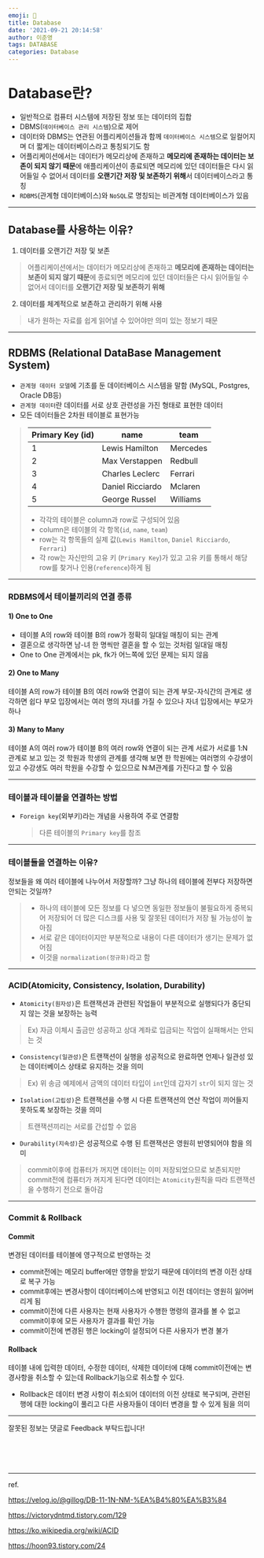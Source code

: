 ```yaml
---
emoji: 📡                                                                                                                   
title: Database
date: '2021-09-21 20:14:58'
author: 이준영
tags: DATABASE
categories: Database
---
```


# Database란?
- 일반적으로 컴퓨터 시스템에 저장된 정보 또는 데이터의 집합
- DBMS(`데이터베이스 관리 시스템`)으로 제어
- 데이터와 DBMS는 연관된 어플리케이션들과 함께 `데이터베이스 시스템`으로 일컬어지며 더 짧게는 데이터베이스라고 통칭되기도 함
- 어플리케이션에서는 데이터가 메모리상에 존재하고 **메모리에 존재하는 데이터는 보존이 되지 않기 때문**에 애플리케이션이 종료되면 메모리에 있던 데이터들은 다시 읽어들일 수 없어서 데이터를
  **오랜기간 저장 및 보존하기 위해**서 데이터베이스라고 통칭
- `RDBMS`(관계형 데이터베이스)와 `NoSQL`로 명칭되는 비관계형 데이터베이스가 있음
---

## Database를 사용하는 이유?
1. 데이터를 오랜기간 저장 및 보존
> 어플리케이션에서는 데이터가 메모리상에 존재하고 **메모리에 존재하는 데이터는 보존이 되지 않기 때문**에 종료되면 메모리에 있던 데이터들은 다시 읽어들일 수 없어서 데이터를 **오랜기간 저장 및 보존하기 위해**

2. 데이터를 체계적으로 보존하고 관리하기 위해 사용
>내가 원하는 자료를 쉽게 읽어낼 수 있어야만 의미 있는 정보기 때문

---
## RDBMS (Relational DataBase Management System)
- `관계형 데이터 모델`에 기초를 둔 데이터베이스 시스템을 말함 (MySQL, Postgres, Oracle DB등)
- `관계형 데이터`란 데이터를 서로 상호 관련성을 가진 형태로 표현한 데이터
- 모든 데이터들은 2차원 테이블로 표현가능
>
> | Primary Key (id) | name             | team      |
> |------------------|------------------|-----------|
> | 1                | Lewis Hamilton   | Mercedes |
> | 2                | Max Verstappen   | Redbull   |
> | 3                | Charles Leclerc  | Ferrari   |
> | 4                | Daniel Ricciardo | Mclaren   |
> | 5                | George Russel    | Williams  |
>
> - 각각의 테이블은 column과 row로 구성되어 있음
> - column은 테이블의 각 항목(`id`, `name`, `team`)
> - row는 각 항목들의 실제 값(`Lewis Hamilton`, `Daniel Ricciardo`, `Ferrari`)
> - 각 row는 자신만의 고유 키 (`Primary Key`)가 있고 고유 키를 통해서 해당 row를 찾거나 인용(`reference`)하게 됨

---

### RDBMS에서 테이블끼리의 연결 종류

#### 1) One to One
- 테이블 A의 row와 테이블 B의 row가 정확히 일대일 매칭이 되는 관계
- 결혼으로 생각하면 남-녀 한 명씩만 결혼을 할 수 있는 것처럼 일대일 매칭
- One to One 관계에서는 pk, fk가 어느쪽에 있던 문제는 되지 않음

#### 2) One to Many
테이블 A의 row가 테이블 B의 여러 row와 연결이 되는 관계
부모-자식간의 관계로 생각하면 쉽다
부모 입장에서는 여러 명의 자녀를 가질 수 있으나 자녀 입장에서는 부모가 하나

#### 3) Many to Many
테이블 A의 여러 row가 테이블 B의 여러 row와 연결이 되는 관계
서로가 서로를 1:N 관계로 보고 있는 것
학원과 학생의 관계를 생각해 보면 한 학원에는 여러명의 수강생이 있고 수강생도 여러 학원을 수강할 수 있으므로 N:M관계를 가진다고 할 수 있음

---
### 테이블과 테이블을 연결하는 방법
- `Foreign key`(외부키)라는 개념을 사용하여 주로 연결함
  >다른 테이블의 `Primary key`를 참조

---

### 테이블들을 연결하는 이유?

정보들을 왜 여러 테이블에 나누어서 저장할까? 그냥 하나의 테이블에 전부다 저장하면 안되는 것일까?
> - 하나의 테이블에 모든 정보를 다 넣으면 동일한 정보들이 불필요하게 중복되어 저장되어 더 많은 디스크를 사용 및 잘못된 데이터가 저장 될 가능성이 높아짐
> - 서로 같은 데이터이지만 부분적으로 내용이 다른 데이터가 생기는 문제가 없어짐
> - 이것을 `normalization(정규화)`라고 함

---
### ACID(Atomicity, Consistency, Isolation, Durability)
- `Atomicity(원자성)`은 트랜잭션과 관련된 작업들이 부분적으로 실행되다가 중단되지 않는 것을 보장하는 능력
> Ex) 자금 이체시 출금만 성공하고 상대 계좌로 입금되는 작업이 실패해서는 안되는 것
- `Consistency(일관성)`은 트랜잭션이 실행을 성공적으로 완료하면 언제나 일관성 있는 데이터베이스 상태로 유지하는 것을 의미
> Ex) 위 송금 예제에서 금액의 데이터 타입이 `int`인데 갑자기 `str`이 되지 않는 것
- `Isolation(고립성)`은 트랜잭션을 수행 시 다른 트랜잭션의 연산 작업이 끼어들지 못하도록 보장하는 것을 의미
> 트랜잭션끼리는 서로를 간섭할 수 없음
- `Durability(지속성)`은 성공적으로 수행 된 트랜잭션은 영원히 반영되어야 함을 의미
> commit이후에 컴퓨터가 꺼지면 데이터는 이미 저장되었으므로 보존되지만 commit전에 컴퓨터가 꺼지게 된다면 데이터는 `Atomicity`원칙을 따라 트랜잭션을 수행하기 전으로 돌아감

---
### Commit & Rollback
#### Commit
변경된 데이터를 테이블에 영구적으로 반영하는 것
- commit전에는 메모리 buffer에만 영향을 받았기 때문에 데이터의 변경 이전 상태로 복구 가능
- commit후에는 변경사항이 데이터베이스에 반영되고 이전 데이터는 영원히 잃어버리게 됨
- commit이전에 다른 사용자는 현재 사용자가 수행한 명령의 결과를 볼 수 없고 commit이후에 모든 사용자가 결과를 확인 가능
- commit이전에 변경된 행은 locking이 설정되어 다른 사용자가 변경 불가

#### Rollback
테이블 내에 입력한 데이터, 수정한 데이터, 삭제한 데이터에 대해 commit이전에는 변경사항을 취소할 수 있는데 Rollback기능으로 취소할 수 있다.
- Rollback은 데이터 변경 사항이 취소되어 데이터의 이전 상태로 복구되며, 관련된 행에 대한 locking이 풀리고 다른 사용자들이 데이터 변경을 할 수 있게 됨을 의미

---
잘못된 정보는 댓글로 Feedback 부탁드립니다!
<br><br><br><br><br>



---

ref.

https://velog.io/@gillog/DB-11-1N-NM-%EA%B4%80%EA%B3%84

https://victorydntmd.tistory.com/129

https://ko.wikipedia.org/wiki/ACID

https://hoon93.tistory.com/24

```toc
```